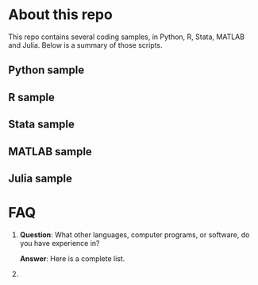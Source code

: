 # About this repo

This repo contains several coding samples, in Python, R, Stata, MATLAB and Julia. Below is a summary of those scripts. 

## Python sample 

## R sample 

## Stata sample 

## MATLAB sample

## Julia sample

# FAQ

1. **Question**: What other languages, computer programs, or software, do you have experience in?

   **Answer**: Here is a complete list. 
2. 
